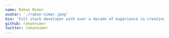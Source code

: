 ```yaml
---
name: Rakan Nimer
avatar: './rakan-nimer.jpeg'
bio: 'Full stack developer with over a decade of experience in creating delightful, modern and robust applications. Focused on • JavaScript • React(-Native) • Node.js • PWAs • TS • Serverless • AWS • GCP'
github: rakannimer
twitter: rakannimer
---
```


